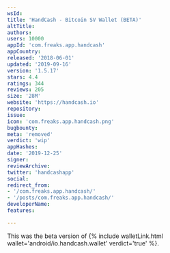 ```yaml
---
wsId: 
title: 'HandCash - Bitcoin SV Wallet (BETA)'
altTitle: 
authors: 
users: 10000
appId: 'com.freaks.app.handcash'
appCountry: 
released: '2018-06-01'
updated: '2019-09-16'
version: '1.5.17'
stars: 4.4
ratings: 344
reviews: 205
size: '28M'
website: 'https://handcash.io'
repository: 
issue: 
icon: 'com.freaks.app.handcash.png'
bugbounty: 
meta: 'removed'
verdict: 'wip'
appHashes: 
date: '2019-12-25'
signer: 
reviewArchive: 
twitter: 'handcashapp'
social: 
redirect_from:
- '/com.freaks.app.handcash/'
- '/posts/com.freaks.app.handcash/'
developerName: 
features: 

---
```


This was the beta version of {% include walletLink.html wallet='android/io.handcash.wallet' verdict='true' %}.
